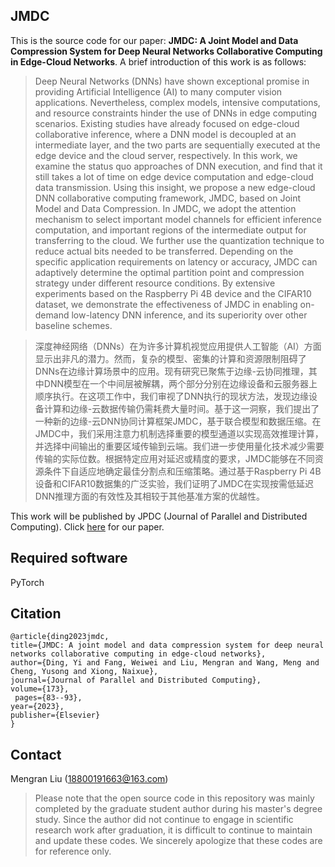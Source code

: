 ## JMDC

This is the source code for our paper: **JMDC: A Joint Model and Data Compression System for Deep Neural Networks Collaborative Computing in Edge-Cloud Networks**. A brief introduction of this work is as follows:

> Deep Neural Networks (DNNs) have shown exceptional promise in providing Artificial Intelligence (AI) to many computer vision applications. Nevertheless, complex models, intensive computations, and resource constraints hinder the use of DNNs in edge computing scenarios. Existing studies have already focused on edge-cloud collaborative inference, where a DNN model is decoupled at an intermediate layer, and the two parts are sequentially executed at the edge device and the cloud server, respectively. In this work, we examine the status quo approaches of DNN execution, and find that it still takes a lot of time on edge device computation and edge-cloud data transmission. Using this insight, we propose a new edge-cloud DNN collaborative computing framework, JMDC, based on Joint Model and Data Compression. In JMDC, we adopt the attention mechanism to select important model channels for efficient inference computation, and important regions of the intermediate output for transferring to the cloud. We further use the quantization technique to reduce actual bits needed to be transferred. Depending on the specific application requirements on latency or accuracy, JMDC can adaptively determine the optimal partition point and compression strategy under different resource conditions. By extensive experiments based on the Raspberry Pi 4B device and the CIFAR10 dataset, we demonstrate the effectiveness of JMDC in enabling on-demand low-latency DNN inference, and its superiority over other baseline schemes.

> 深度神经网络（DNNs）在为许多计算机视觉应用提供人工智能（AI）方面显示出非凡的潜力。然而，复杂的模型、密集的计算和资源限制阻碍了DNNs在边缘计算场景中的应用。现有研究已聚焦于边缘-云协同推理，其中DNN模型在一个中间层被解耦，两个部分分别在边缘设备和云服务器上顺序执行。在这项工作中，我们审视了DNN执行的现状方法，发现边缘设备计算和边缘-云数据传输仍需耗费大量时间。基于这一洞察，我们提出了一种新的边缘-云DNN协同计算框架JMDC，基于联合模型和数据压缩。在JMDC中，我们采用注意力机制选择重要的模型通道以实现高效推理计算，并选择中间输出的重要区域传输到云端。我们进一步使用量化技术减少需要传输的实际位数。根据特定应用对延迟或精度的要求，JMDC能够在不同资源条件下自适应地确定最佳分割点和压缩策略。通过基于Raspberry Pi 4B设备和CIFAR10数据集的广泛实验，我们证明了JMDC在实现按需低延迟DNN推理方面的有效性及其相较于其他基准方案的优越性。

This work will be published by JPDC (Journal of Parallel and Distributed Computing). Click [here](https://doi.org/10.1016/j.jpdc.2022.11.008) for our paper.

## Required software

PyTorch

## Citation
    @article{ding2023jmdc,
    title={JMDC: A joint model and data compression system for deep neural networks collaborative computing in edge-cloud networks},
    author={Ding, Yi and Fang, Weiwei and Liu, Mengran and Wang, Meng and Cheng, Yusong and Xiong, Naixue},
    journal={Journal of Parallel and Distributed Computing},
    volume={173},
     pages={83--93},
    year={2023},
    publisher={Elsevier}
    }

## Contact

Mengran Liu (18800191663@163.com)

> Please note that the open source code in this repository was mainly completed by the graduate student author during his master's degree study. Since the author did not continue to engage in scientific research work after graduation, it is difficult to continue to maintain and update these codes. We sincerely apologize that these codes are for reference only.
